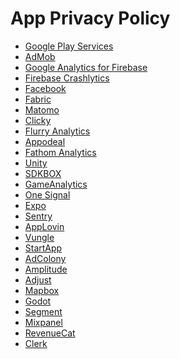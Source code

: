 <h1>App Privacy Policy</h1>

<ul>
      <li>
        <a
          href="https://www.google.com/policies/privacy/"
          target="_blank"
          rel="noopener noreferrer"
          previewlistener="true"
          >Google Play Services</a
        >
      </li>
      <li>
        <a
          href="https://support.google.com/admob/answer/6128543?hl=en"
          target="_blank"
          rel="noopener noreferrer"
          previewlistener="true"
          >AdMob</a
        >
      </li>
      <li>
        <a
          href="https://firebase.google.com/support/privacy"
          target="_blank"
          rel="noopener noreferrer"
          previewlistener="true"
          >Google Analytics for Firebase</a
        >
      </li>
      <li>
        <a
          href="https://firebase.google.com/support/privacy/"
          target="_blank"
          rel="noopener noreferrer"
          previewlistener="true"
          >Firebase Crashlytics</a
        >
      </li>
      <li>
        <a
          href="https://www.facebook.com/about/privacy/update/printable"
          target="_blank"
          rel="noopener noreferrer"
          previewlistener="true"
          >Facebook</a
        >
      </li>
      <li>
        <a
          href="https://policies.google.com/privacy"
          target="_blank"
          rel="noopener noreferrer"
          previewlistener="true"
          >Fabric</a
        >
      </li>
      <li>
        <a
          href="https://matomo.org/privacy-policy/"
          target="_blank"
          rel="noopener noreferrer"
          previewlistener="true"
          >Matomo</a
        >
      </li>
      <li>
        <a
          href="https://clicky.com/terms#privacy"
          target="_blank"
          rel="noopener noreferrer"
          >Clicky</a
        >
      </li>
      <li>
        <a
          href="https://privacy.oath.com"
          target="_blank"
          rel="noopener noreferrer"
          previewlistener="true"
          >Flurry Analytics</a
        >
      </li>
      <li>
        <a
          href="https://www.appodeal.com/home/privacy-policy/"
          target="_blank"
          rel="noopener noreferrer"
          previewlistener="true"
          >Appodeal</a
        >
      </li>
      <li>
        <a
          href="https://usefathom.com/privacy/"
          target="_blank"
          rel="noopener noreferrer"
          previewlistener="true"
          >Fathom Analytics</a
        >
      </li>
      <li>
        <a
          href="https://unity3d.com/legal/privacy-policy"
          target="_blank"
          rel="noopener noreferrer"
          previewlistener="true"
          >Unity</a
        >
      </li>
      <li>
        <a
          href="https://www.sdkbox.com/privacy"
          target="_blank"
          rel="noopener noreferrer"
          previewlistener="true"
          >SDKBOX</a
        >
      </li>
      <li>
        <a
          href="https://gameanalytics.com/privacy"
          target="_blank"
          rel="noopener noreferrer"
          previewlistener="true"
          >GameAnalytics</a
        >
      </li>
      <li>
        <a
          href="https://onesignal.com/privacy_policy"
          target="_blank"
          rel="noopener noreferrer"
          previewlistener="true"
          >One Signal</a
        >
      </li>
      <li>
        <a
          href="https://expo.io/privacy"
          target="_blank"
          rel="noopener noreferrer"
          previewlistener="true"
          >Expo</a
        >
      </li>
      <li>
        <a
          href="https://sentry.io/privacy/"
          target="_blank"
          rel="noopener noreferrer"
          previewlistener="true"
          >Sentry</a
        >
      </li>
      <li>
        <a
          href="https://www.applovin.com/privacy/"
          target="_blank"
          rel="noopener noreferrer"
          previewlistener="true"
          >AppLovin</a
        >
      </li>
      <li>
        <a
          href="https://vungle.com/privacy/"
          target="_blank"
          rel="noopener noreferrer"
          previewlistener="true"
          >Vungle</a
        >
      </li>
      <li>
        <a
          href="https://www.startapp.com/privacy/"
          target="_blank"
          rel="noopener noreferrer"
          previewlistener="true"
          >StartApp</a
        >
      </li>
      <li>
        <a
          href="https://www.adcolony.com/privacy-policy/"
          target="_blank"
          rel="noopener noreferrer"
          previewlistener="true"
          >AdColony</a
        >
      </li>
      <li>
        <a
          href="https://amplitude.com/privacy"
          target="_blank"
          rel="noopener noreferrer"
          previewlistener="true"
          >Amplitude</a
        >
      </li>
      <li>
        <a
          href="https://www.adjust.com/terms/privacy-policy"
          target="_blank"
          rel="noopener noreferrer"
          previewlistener="true"
          >Adjust</a
        >
      </li>
      <li>
        <a
          href="https://www.mapbox.com/legal/privacy"
          target="_blank"
          rel="noopener noreferrer"
          previewlistener="true"
          >Mapbox</a
        >
      </li>
      <li>
        <a
          href="https://godotengine.org/privacy-policy"
          target="_blank"
          rel="noopener noreferrer"
          previewlistener="true"
          >Godot</a
        >
      </li>
      <li>
        <a
          href="https://segment.com/legal/privacy/"
          target="_blank"
          rel="noopener noreferrer"
          previewlistener="true"
          >Segment</a
        >
      </li>
      <li>
        <a
          href="https://mixpanel.com/legal/privacy-policy/"
          target="_blank"
          rel="noopener noreferrer"
          previewlistener="true"
          >Mixpanel</a
        >
      </li>
      <li>
        <a
          href="https://www.revenuecat.com/privacy"
          target="_blank"
          rel="noopener noreferrer"
          previewlistener="true"
          >RevenueCat</a
        >
      </li>
      <li>
        <a
          href="https://clerk.com/privacy"
          target="_blank"
          rel="noopener noreferrer"
          previewlistener="true"
          >Clerk</a
        >
      </li>
    </ul>
